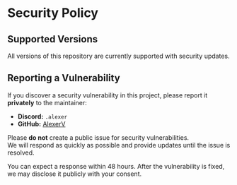 # Security Policy

## Supported Versions

All versions of this repository are currently supported with security updates.

## Reporting a Vulnerability

If you discover a security vulnerability in this project, please report it **privately** to the maintainer:

- **Discord:** `.alexer`
- **GitHub:** [AlexerV](https://github.com/AlexerV)

Please **do not** create a public issue for security vulnerabilities.  
We will respond as quickly as possible and provide updates until the issue is resolved.

You can expect a response within 48 hours. After the vulnerability is fixed, we may disclose it publicly with your consent.
